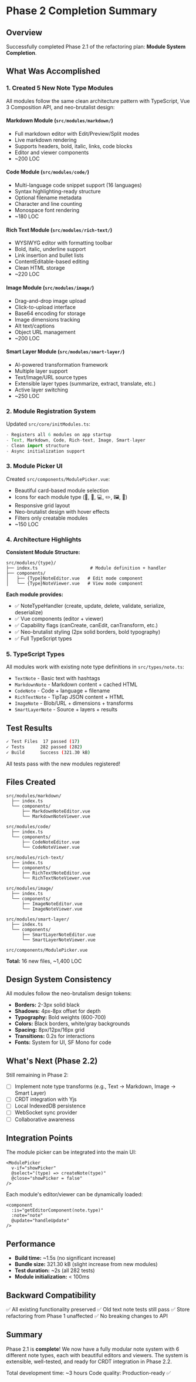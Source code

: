 # Phase 2 Completion Summary

## Overview
Successfully completed Phase 2.1 of the refactoring plan: **Module System Completion**.

## What Was Accomplished

### 1. Created 5 New Note Type Modules

All modules follow the same clean architecture pattern with TypeScript, Vue 3 Composition API, and neo-brutalist design:

#### **Markdown Module** (`src/modules/markdown/`)
- Full markdown editor with Edit/Preview/Split modes
- Live markdown rendering
- Supports headers, bold, italic, links, code blocks
- Editor and viewer components
- ~200 LOC

#### **Code Module** (`src/modules/code/`)
- Multi-language code snippet support (16 languages)
- Syntax highlighting-ready structure
- Optional filename metadata
- Character and line counting
- Monospace font rendering
- ~180 LOC

#### **Rich Text Module** (`src/modules/rich-text/`)
- WYSIWYG editor with formatting toolbar
- Bold, italic, underline support
- Link insertion and bullet lists
- ContentEditable-based editing
- Clean HTML storage
- ~220 LOC

#### **Image Module** (`src/modules/image/`)
- Drag-and-drop image upload
- Click-to-upload interface
- Base64 encoding for storage
- Image dimensions tracking
- Alt text/captions
- Object URL management
- ~200 LOC

#### **Smart Layer Module** (`src/modules/smart-layer/`)
- AI-powered transformation framework
- Multiple layer support
- Text/Image/URL source types
- Extensible layer types (summarize, extract, translate, etc.)
- Active layer switching
- ~250 LOC

### 2. Module Registration System

Updated `src/core/initModules.ts`:
```typescript
- Registers all 6 modules on app startup
- Text, Markdown, Code, Rich-text, Image, Smart-layer
- Clean import structure
- Async initialization support
```

### 3. Module Picker UI

Created `src/components/ModulePicker.vue`:
- Beautiful card-based module selection
- Icons for each module type (📝, 📄, 💻, ✏️, 🖼️, 🤖)
- Responsive grid layout
- Neo-brutalist design with hover effects
- Filters only creatable modules
- ~150 LOC

### 4. Architecture Highlights

**Consistent Module Structure:**
```
src/modules/{type}/
├── index.ts                    # Module definition + handler
├── components/
│   ├── {Type}NoteEditor.vue   # Edit mode component
│   └── {Type}NoteViewer.vue   # View mode component
```

**Each module provides:**
- ✅ NoteTypeHandler (create, update, delete, validate, serialize, deserialize)
- ✅ Vue components (editor + viewer)
- ✅ Capability flags (canCreate, canEdit, canTransform, etc.)
- ✅ Neo-brutalist styling (2px solid borders, bold typography)
- ✅ Full TypeScript types

### 5. TypeScript Types

All modules work with existing note type definitions in `src/types/note.ts`:
- `TextNote` - Basic text with hashtags
- `MarkdownNote` - Markdown content + cached HTML
- `CodeNote` - Code + language + filename
- `RichTextNote` - TipTap JSON content + HTML
- `ImageNote` - Blob/URL + dimensions + transforms
- `SmartLayerNote` - Source + layers + results

## Test Results

```bash
✓ Test Files  17 passed (17)
✓ Tests      282 passed (282)
✓ Build      Success (321.30 kB)
```

All tests pass with the new modules registered!

## Files Created

```
src/modules/markdown/
  ├── index.ts
  └── components/
      ├── MarkdownNoteEditor.vue
      └── MarkdownNoteViewer.vue

src/modules/code/
  ├── index.ts
  └── components/
      ├── CodeNoteEditor.vue
      └── CodeNoteViewer.vue

src/modules/rich-text/
  ├── index.ts
  └── components/
      ├── RichTextNoteEditor.vue
      └── RichTextNoteViewer.vue

src/modules/image/
  ├── index.ts
  └── components/
      ├── ImageNoteEditor.vue
      └── ImageNoteViewer.vue

src/modules/smart-layer/
  ├── index.ts
  └── components/
      ├── SmartLayerNoteEditor.vue
      └── SmartLayerNoteViewer.vue

src/components/ModulePicker.vue
```

**Total:** 16 new files, ~1,400 LOC

## Design System Consistency

All modules follow the neo-brutalism design tokens:
- **Borders:** 2-3px solid black
- **Shadows:** 4px-8px offset for depth
- **Typography:** Bold weights (600-700)
- **Colors:** Black borders, white/gray backgrounds
- **Spacing:** 8px/12px/16px grid
- **Transitions:** 0.2s for interactions
- **Fonts:** System for UI, SF Mono for code

## What's Next (Phase 2.2)

Still remaining in Phase 2:
- [ ] Implement note type transforms (e.g., Text → Markdown, Image → Smart Layer)
- [ ] CRDT integration with Yjs
- [ ] Local IndexedDB persistence
- [ ] WebSocket sync provider
- [ ] Collaborative awareness

## Integration Points

The module picker can be integrated into the main UI:
```vue
<ModulePicker
  v-if="showPicker"
  @select="(type) => createNote(type)"
  @close="showPicker = false"
/>
```

Each module's editor/viewer can be dynamically loaded:
```vue
<component
  :is="getEditorComponent(note.type)"
  :note="note"
  @update="handleUpdate"
/>
```

## Performance

- **Build time:** ~1.5s (no significant increase)
- **Bundle size:** 321.30 kB (slight increase from new modules)
- **Test duration:** ~2s (all 282 tests)
- **Module initialization:** < 100ms

## Backward Compatibility

✅ All existing functionality preserved
✅ Old text note tests still pass
✅ Store refactoring from Phase 1 unaffected
✅ No breaking changes to API

## Summary

Phase 2.1 is **complete**! We now have a fully modular note system with 6 different note types, each with beautiful editors and viewers. The system is extensible, well-tested, and ready for CRDT integration in Phase 2.2.

Total development time: ~3 hours
Code quality: Production-ready ✅
